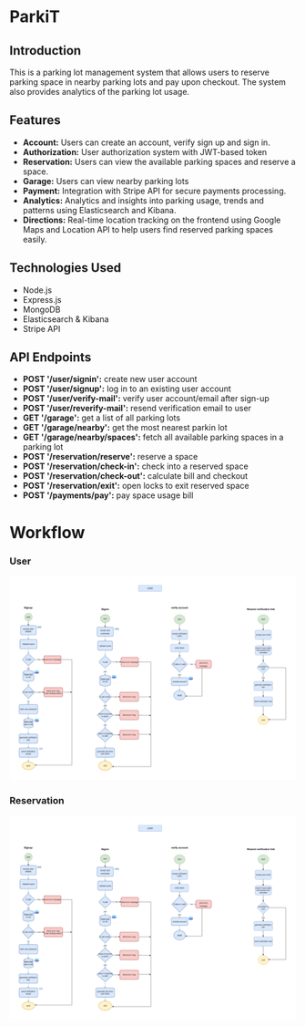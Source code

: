# ParkiT

## Introduction 

This is a parking lot management system that allows users to reserve parking space in nearby parking lots and pay upon checkout. The system also provides analytics of the parking lot usage.


## Features

- **Account:** Users can create an account, verify sign up and sign in.
- **Authorization:** User authorization system with JWT-based token
- **Reservation:** Users can view the available parking spaces and reserve a space.
- **Garage:** Users can view nearby parking lots
- **Payment:** Integration with Stripe API for secure payments processing.
- **Analytics:**  Analytics and insights into parking usage, trends and patterns using Elasticsearch and Kibana.   
- **Directions:** Real-time location tracking on the frontend using Google Maps and Location API to help users find reserved parking spaces easily.


## Technologies Used

- Node.js
- Express.js
- MongoDB
- Elasticsearch & Kibana
- Stripe API


## API Endpoints

- **POST '/user/signin':** create new user account
- **POST '/user/signup':** log in to an existing user account
- **POST '/user/verify-mail':** verify user account/email after sign-up
- **POST '/user/reverify-mail':** resend verification email to user
- **GET '/garage':** get a list of all parking lots
- **GET '/garage/nearby':** get the most nearest parkin lot
- **GET '/garage/nearby/spaces':** fetch all available parking spaces in a parking lot
- **POST '/reservation/reserve':** reserve a space
- **POST '/reservation/check-in':** check into a reserved space
- **POST '/reservation/check-out':** calculate bill and checkout
- **POST '/reservation/exit':** open locks to exit reserved space
- **POST '/payments/pay':** pay space usage bill


# Workflow

### User
![user activity diagram](docs/workflow/ParkiT-workflow-User.png)


### Reservation
![reservation activity diagram](docs/workflow/ParkiT-workflow-User.png)


